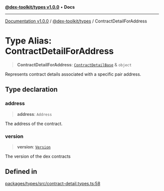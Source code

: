 [**@dex-toolkit/types v1.0.0**](../README.md) • **Docs**

***

[Documentation v1.0.0](../../../packages.md) / [@dex-toolkit/types](../README.md) / ContractDetailForAddress

# Type Alias: ContractDetailForAddress

> **ContractDetailForAddress**: [`ContractDetailBase`](ContractDetailBase.md) & `object`

Represents contract details associated with a specific pair address.

## Type declaration

### address

> **address**: `Address`

The address of the contract.

### version

> **version**: [`Version`](Version.md)

The version of the dex contracts

## Defined in

[packages/types/src/contract-detail.types.ts:58](https://github.com/niZmosis/dex-toolkit/blob/3d8b41b44787b30fbea5de3ab4737662ffb61bc8/packages/types/src/contract-detail.types.ts#L58)
